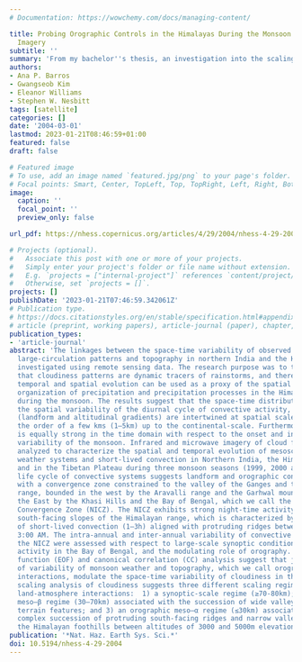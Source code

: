 ```yaml
---
# Documentation: https://wowchemy.com/docs/managing-content/

title: Probing Orographic Controls in the Himalayas During the Monsoon Using Satellite
  Imagery
subtitle: ''
summary: 'From my bachelor''s thesis, an investigation into the scaling of cloud formation over the Himalayas. Figures 14-18.'
authors:
- Ana P. Barros
- Gwangseob Kim
- Eleanor Williams
- Stephen W. Nesbitt
tags: [satellite]
categories: []
date: '2004-03-01'
lastmod: 2023-01-21T08:46:59+01:00
featured: false
draft: false

# Featured image
# To use, add an image named `featured.jpg/png` to your page's folder.
# Focal points: Smart, Center, TopLeft, Top, TopRight, Left, Right, BottomLeft, Bottom, BottomRight.
image:
  caption: ''
  focal_point: ''
  preview_only: false

url_pdf: https://nhess.copernicus.org/articles/4/29/2004/nhess-4-29-2004.pdf

# Projects (optional).
#   Associate this post with one or more of your projects.
#   Simply enter your project's folder or file name without extension.
#   E.g. `projects = ["internal-project"]` references `content/project/deep-learning/index.md`.
#   Otherwise, set `projects = []`.
projects: []
publishDate: '2023-01-21T07:46:59.342061Z'
# Publication type.
# https://docs.citationstyles.org/en/stable/specification.html#appendix-iii-types
# article (preprint, working papers), article-journal (paper), chapter, dataset, document (catch all), motion_picture (video), post (post on online forum), post-weblog (post on blog), report (technical report, with container-title for chapter within larger report), software, thesis, citation-key (bibtex key) or citation-label (Ferr78, formatted as output label), doi, event-title (name of event), event-place (geographic location), keyword, language (e.g., en or de), license (copyright information), note (descriptive note), publisher, title, t
publication_types:
- 'article-journal'
abstract: 'The linkages between the space-time variability of observed clouds, rainfall,
  large-circulation patterns and topography in northern India and the Himalayas were
  investigated using remote sensing data. The research purpose was to test the hypothesis
  that cloudiness patterns are dynamic tracers of rainstorms, and therefore their
  temporal and spatial evolution can be used as a proxy of the spatial and temporal
  organization of precipitation and precipitation processes in the Himalayan range
  during the monsoon. The results suggest that the space-time distribution of precipitation,
  the spatial variability of the diurnal cycle of convective activity, and the terrain
  (landform and altitudinal gradients) are intertwined at spatial scales ranging from
  the order of a few kms (1–5km) up to the continental-scale. Furthermore, this relationship
  is equally strong in the time domain with respect to the onset and intra-seasonal
  variability of the monsoon. Infrared and microwave imagery of cloud fields were
  analyzed to characterize the spatial and temporal evolution of mesoscale convective
  weather systems and short-lived convection in Northern India, the Himalayan range,
  and in the Tibetan Plateau during three monsoon seasons (1999, 2000 and 2001). The
  life cycle of convective systems suggests landform and orographic controls consistent
  with a convergence zone constrained to the valley of the Ganges and the Himalayan
  range, bounded in the west by the Aravalli range and the Garhwal mountains and in
  the East by the Khasi Hills and the Bay of Bengal, which we call the Northern India
  Convergence Zone (NICZ). The NICZ exhibits strong night-time activity along the
  south-facing slopes of the Himalayan range, which is characterized by the development
  of short-lived convection (1–3h) aligned with protruding ridges between 1:00 and
  3:00 AM. The intra-annual and inter-annual variability of convective activity in
  the NICZ were assessed with respect to large-scale synoptic conditions, monsoon
  activity in the Bay of Bengal, and the modulating role of orography. Empirical orthogonal
  function (EOF) and canonical correlation (CC) analysis suggest that joint modes
  of variability of monsoon weather and topography, which we call orographic land-atmosphere
  interactions, modulate the space-time variability of cloudiness in the region. Finally,
  scaling analysis of cloudiness suggests three different scaling regimes of orographic
  land-atmosphere interactions:  1) a synoptic-scale regime (≥70-80km); 2) an orographic
  meso–β regime (30–70km) associated with the succession of wide valleys and bulky
  terrain features; and 3) an orographic meso–α regime (≤30km) associated with the
  complex succession of protruding south-facing ridges and narrow valleys that characterize
  the Himalayan foothills between altitudes of 3000 and 5000m elevations.'
publication: '*Nat. Haz. Earth Sys. Sci.*'
doi: 10.5194/nhess-4-29-2004
---
```

